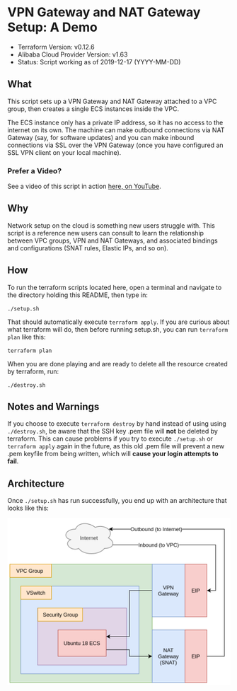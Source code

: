 # VPN Gateway and NAT Gateway Setup: A Demo 

- Terraform Version: v0.12.6
- Alibaba Cloud Provider Version: v1.63
- Status: Script working as of 2019-12-17 (YYYY-MM-DD)

## What

This script sets up a VPN Gateway and NAT Gateway attached to a VPC group, then creates a single ECS instances inside the VPC.

The ECS instance only has a private IP address, so it has no access to the internet on its own. The machine can make outbound connections via NAT Gateway (say, for software updates) and you can make inbound connections via SSL over the VPN Gateway (once you have configured an SSL VPN client on your local machine).

### Prefer a Video? 

See a video of this script in action [here, on YouTube](https://www.youtube.com/watch?v=9O9KPQ-O-IY&feature=youtu.be). 

## Why

Network setup on the cloud is something new users struggle with. This script is a reference new users can consult to learn the relationship between VPC groups, VPN and NAT Gateways, and associated bindings and configurations (SNAT rules, Elastic IPs, and so on).

## How 

To run the terraform scripts located here, open a terminal and navigate to the directory holding this README, then type in:

```
./setup.sh
```

That should automatically execute `terraform apply`. If you are curious about what terraform will do, then before running setup.sh, you can run `terraform plan` like this:

```
terraform plan
```

When you are done playing and are ready to delete all the resource created by terraform, run:

```
./destroy.sh
```

## Notes and Warnings

If you choose to execute `terraform destroy` by hand instead of using using `./destroy.sh`, be aware that the SSH key .pem file will **not** be deleted by terraform. This can cause problems if you try to execute `./setup.sh` or `terraform apply` again in the future, as this old .pem file will prevent a new .pem keyfile from being written, which will **cause your login attempts to fail**.

## Architecture

Once `./setup.sh` has run successfully, you end up with an architecture that looks like this:

![Simple VPN and NAT Gateway configuration](diagrams/vpn_nat_demo.png)
